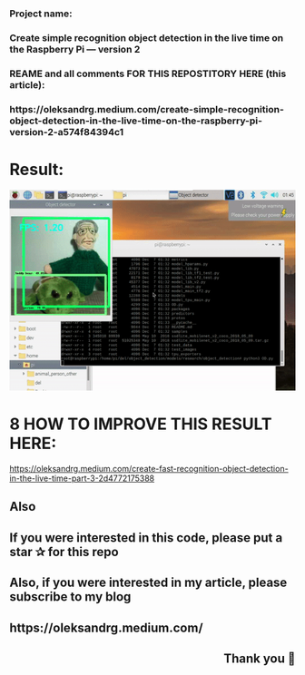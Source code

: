 <h3 align="left">Project name:</h3>
<h3 align="left">Create simple recognition object detection in the live time on the Raspberry Pi — version 2</h3>



<h3 align="left">REAME and all comments FOR THIS REPOSTITORY HERE (this article): </h3>
<h3 align="left">https://oleksandrg.medium.com/create-simple-recognition-object-detection-in-the-live-time-on-the-raspberry-pi-version-2-a574f84394c1 </h3>

# Result:
![upload](demo_od.gif)

# 8 HOW TO IMPROVE THIS RESULT HERE:
https://oleksandrg.medium.com/create-fast-recognition-object-detection-in-the-live-time-part-3-2d4772175388



<h2 align="left">Also</h2>
<h2 align="left">If you were interested in this code, please put a star ✰ for this repo </h2>
<h2 align="left">Also, if you were interested in my article, please subscribe to my blog </h2>
<h2 align="left"> https://oleksandrg.medium.com/ </h2>

<h2 align="right">Thank you 🙂</h2>
